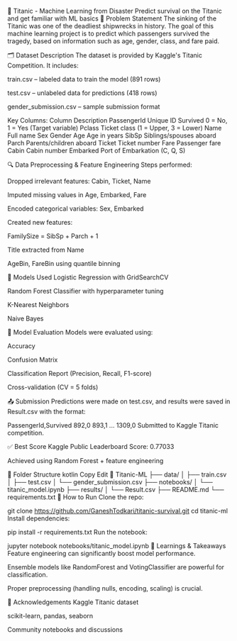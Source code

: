 🚢 Titanic - Machine Learning from Disaster
Predict survival on the Titanic and get familiar with ML basics
📌 Problem Statement
The sinking of the Titanic was one of the deadliest shipwrecks in history. The goal of this machine learning project is to predict which passengers survived the tragedy, based on information such as age, gender, class, and fare paid.

🗂 Dataset Description
The dataset is provided by Kaggle's Titanic Competition. It includes:

train.csv – labeled data to train the model (891 rows)

test.csv – unlabeled data for predictions (418 rows)

gender_submission.csv – sample submission format

Key Columns:
Column	Description
PassengerId	Unique ID
Survived	0 = No, 1 = Yes (Target variable)
Pclass	Ticket class (1 = Upper, 3 = Lower)
Name	Full name
Sex	Gender
Age	Age in years
SibSp	Siblings/spouses aboard
Parch	Parents/children aboard
Ticket	Ticket number
Fare	Passenger fare
Cabin	Cabin number
Embarked	Port of Embarkation (C, Q, S)

🔍 Data Preprocessing & Feature Engineering
Steps performed:

Dropped irrelevant features: Cabin, Ticket, Name

Imputed missing values in Age, Embarked, Fare

Encoded categorical variables: Sex, Embarked

Created new features:

FamilySize = SibSp + Parch + 1

Title extracted from Name

AgeBin, FareBin using quantile binning

🤖 Models Used
Logistic Regression with GridSearchCV

Random Forest Classifier with hyperparameter tuning

K-Nearest Neighbors

Naive Bayes


🧪 Model Evaluation
Models were evaluated using:

Accuracy

Confusion Matrix

Classification Report (Precision, Recall, F1-score)

Cross-validation (CV = 5 folds)

📤 Submission
Predictions were made on test.csv, and results were saved in Result.csv with the format:

PassengerId,Survived
892,0
893,1
...
1309,0
Submitted to Kaggle Titanic competition.

✅ Best Score
Kaggle Public Leaderboard Score: 0.77033

Achieved using Random Forest + feature engineering

📂 Folder Structure
kotlin
Copy
Edit
📁 Titanic-ML
├── data/
│   ├── train.csv
│   ├── test.csv
│   └── gender_submission.csv
├── notebooks/
│   └── titanic_model.ipynb
├── results/
│   └── Result.csv
├── README.md
└── requirements.txt
🚀 How to Run
Clone the repo:

git clone https://github.com/GaneshTodkari/titanic-survival.git
cd titanic-ml
Install dependencies:

pip install -r requirements.txt
Run the notebook:

jupyter notebook notebooks/titanic_model.ipynb
📘 Learnings & Takeaways
Feature engineering can significantly boost model performance.

Ensemble models like RandomForest and VotingClassifier are powerful for classification.

Proper preprocessing (handling nulls, encoding, scaling) is crucial.

🙌 Acknowledgements
Kaggle Titanic dataset

scikit-learn, pandas, seaborn

Community notebooks and discussions
